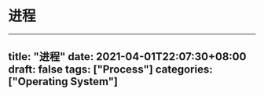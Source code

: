# 进程

---
title: "进程"
date: 2021-04-01T22:07:30+08:00
draft: false
tags: ["Process"]
categories: ["Operating System"]
---

